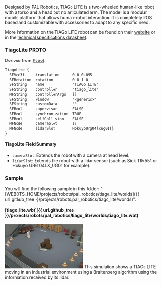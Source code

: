 Designed by PAL Robotics, TIAGo LITE is a two-wheeled human-like robot with a torso and a head but no articulated arm.
The model is a modular mobile platform that allows human-robot interaction.
It is completely ROS based and customizable with accessories to adapt to any specific need.

More information on the TIAGo LITE robot can be found on their [website](http://pal-robotics.com/robots/tiago/) or in the [technical specifications datasheet](https://pal-robotics.com/wp-content/uploads/2022/04/Datasheet_TIAGo.pdf).

### TiagoLite PROTO

Derived from [Robot](https://cyberbotics.com/doc/reference/robot).

```
TiagoLite {
  SFVec3f     translation      0 0 0.095
  SFRotation  rotation         0 0 1 0
  SFString    name             "TIAGo LITE"
  SFString    controller       "tiago_lite"
  MFString    controllerArgs   []
  SFString    window           "<generic>"
  SFString    customData       ""
  SFBool      supervisor       FALSE
  SFBool      synchronization  TRUE
  SFBool      selfCollision    FALSE
  MFNode      cameraSlot       []                    
  MFNode      lidarSlot        HokuyoUrg04lxug01{}   
}
```

#### TiagoLite Field Summary

- `cameraSlot`:  Extends the robot with a camera at head level.
- `lidarSlot`: Extends the robot with a lidar sensor (such as Sick TIM551 or Hokuyo URG 04LX_UG01 for example).


### Sample

You will find the following sample in this folder: "[WEBOTS\_HOME/projects/robots/pal\_robotics/tiago\_lite/worlds]({{ url.github_tree }}/projects/robots/pal_robotics/tiago_lite/worlds)".

#### [tiago\_lite.wbt]({{ url.github_tree }}/projects/robots/pal_robotics/tiago_lite/worlds/tiago\_lite.wbt)

![tiago_lite.wbt.png](images/tiago_lite/tiago_lite.wbt.thumbnail.jpg) This simulation shows a TIAGo LITE moving in an industrial environment using a Braitenberg algorithm using the information received by its lidar.

